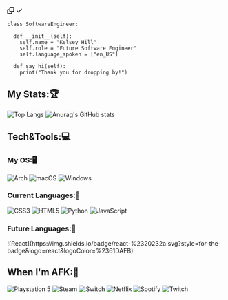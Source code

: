 
<svg aria-hidden="true" height="16" viewBox="0 0 16 16" version="1.1" width="16" data-view-component="true" class="octicon octicon-copy js-clipboard-copy-icon">
    <path d="M0 6.75C0 5.784.784 5 1.75 5h1.5a.75.75 0 0 1 0 1.5h-1.5a.25.25 0 0 0-.25.25v7.5c0 .138.112.25.25.25h7.5a.25.25 0 0 0 .25-.25v-1.5a.75.75 0 0 1 1.5 0v1.5A1.75 1.75 0 0 1 9.25 16h-7.5A1.75 1.75 0 0 1 0 14.25Z"></path><path d="M5 1.75C5 .784 5.784 0 6.75 0h7.5C15.216 0 16 .784 16 1.75v7.5A1.75 1.75 0 0 1 14.25 11h-7.5A1.75 1.75 0 0 1 5 9.25Zm1.75-.25a.25.25 0 0 0-.25.25v7.5c0 .138.112.25.25.25h7.5a.25.25 0 0 0 .25-.25v-7.5a.25.25 0 0 0-.25-.25Z"></path>
</svg>
      <svg aria-hidden="true" height="16" viewBox="0 0 16 16" version="1.1" width="16" data-view-component="true" class="octicon octicon-check js-clipboard-check-icon color-fg-success d-none">
    <path d="M13.78 4.22a.75.75 0 0 1 0 1.06l-7.25 7.25a.75.75 0 0 1-1.06 0L2.22 9.28a.751.751 0 0 1 .018-1.042.751.751 0 0 1 1.042-.018L6 10.94l6.72-6.72a.75.75 0 0 1 1.06 0Z"></path>
</svg>
 
    class SoftwareEngineer:

      def __init__(self):
        self.name = "Kelsey Hill"
        self.role = "Future Software Engineer"
        self.language_spoken = ["en_US"]

      def say_hi(self):
        print("Thank you for dropping by!")



<h2>My Stats:🏆</h2>

![Top Langs](https://github-readme-stats.vercel.app/api/top-langs/?username=kelseykazoo&layout=compact&theme=radical) ![Anurag's GitHub stats](https://github-readme-stats.vercel.app/api?username=kelseykazoo&show_icons=true&theme=radical)


<h2>Tech&Tools:💻</h2>

<h3>My OS:🖥️</h3>

![Arch](https://img.shields.io/badge/Arch%20Linux-1793D1?logo=arch-linux&logoColor=fff&style=for-the-badge) ![macOS](https://img.shields.io/badge/mac%20os-000000?style=for-the-badge&logo=macos&logoColor=F0F0F0) ![Windows](https://img.shields.io/badge/Windows-0078D6?style=for-the-badge&logo=windows&logoColor=white)

<h3>Current Languages:🐍</h3>

![CSS3](https://img.shields.io/badge/css3-%231572B6.svg?style=for-the-badge&logo=css3&logoColor=white) ![HTML5](https://img.shields.io/badge/html5-%23E34F26.svg?style=for-the-badge&logo=html5&logoColor=white) ![Python](https://img.shields.io/badge/python-3670A0?style=for-the-badge&logo=python&logoColor=ffdd54) ![JavaScript](https://img.shields.io/badge/javascript-%23323330.svg?style=for-the-badge&logo=javascript&logoColor=%23F7DF1E) 

<h3>Future Languages:📱</h3>
![React](https://img.shields.io/badge/react-%2320232a.svg?style=for-the-badge&logo=react&logoColor=%2361DAFB)

<h2>When I'm AFK:👾</h2>

![Playstation 5](https://img.shields.io/badge/Playstation%205-003791?style=for-the-badge&logo=playstation-5&logoColor=white) ![Steam](https://img.shields.io/badge/steam-%23000000.svg?style=for-the-badge&logo=steam&logoColor=white) ![Switch](https://img.shields.io/badge/Switch-E60012?style=for-the-badge&logo=nintendo-switch&logoColor=white) ![Netflix](https://img.shields.io/badge/Netflix-E50914?style=for-the-badge&logo=netflix&logoColor=white) ![Spotify](https://img.shields.io/badge/Spotify-1ED760?style=for-the-badge&logo=spotify&logoColor=white) ![Twitch](https://img.shields.io/badge/Twitch-%239146FF.svg?style=for-the-badge&logo=Twitch&logoColor=white)

